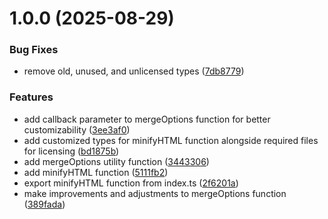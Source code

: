 # 1.0.0 (2025-08-29)


### Bug Fixes

* remove old, unused, and unlicensed types ([7db8779](https://github.com/femincan/minify-html-css/commit/7db87793d6b8de39a3cddbe65b962963cbfec920))


### Features

* add callback parameter to mergeOptions function for better customizability ([3ee3af0](https://github.com/femincan/minify-html-css/commit/3ee3af061955e99283b7798d5ca292c346dcfdea))
* add customized types for minifyHTML function alongside required files for licensing ([bd1875b](https://github.com/femincan/minify-html-css/commit/bd1875be2b41dc82454aa7c201aed4a159eb7e99))
* add mergeOptions utility function ([3443306](https://github.com/femincan/minify-html-css/commit/34433065745cfc79ad1d53d8ae74033f248b13f2))
* add minifyHTML function ([5111fb2](https://github.com/femincan/minify-html-css/commit/5111fb2188ba427d3cb82c6aa3518174cb7d60c6))
* export minifyHTML function from index.ts ([2f6201a](https://github.com/femincan/minify-html-css/commit/2f6201a169476d0c65d164d1cbfc4036f807a008))
* make improvements and adjustments to mergeOptions function ([389fada](https://github.com/femincan/minify-html-css/commit/389fada459708c5864afae39ad09a3a4c399ce44))
